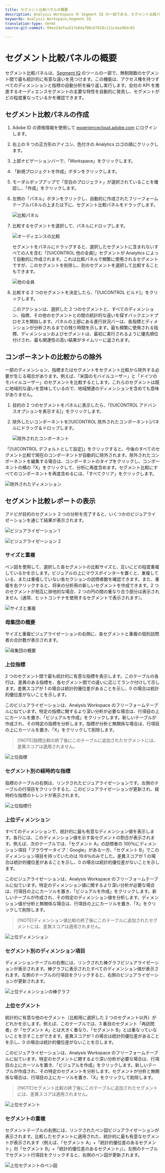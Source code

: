 ```yaml
---
title: セグメント比較パネルの概要
description: Analysis Workspace の Segment IQ の一部である、セグメント比較パネルの使用方法を説明します。
keywords: Analysis Workspace;Segment IQ
translation-type: tm+mt
source-git-commit: 99ee24efaa517e8da700c67818c111c4aa90dc02

---
```



# セグメント比較パネルの概要

セグメント比較パネルは、[Segment IQ](../../segment-iq.md) のツールの一部で、無制限数のセグメント間で最も統計的に有意な違いを見つけます。この機能は、アクセス権を持つすべてのディメンションと指標の自動分析を繰り返し実行します。会社の KPI を推進するオーディエンスセグメントの主要な特性を自動的に発見し、セグメントがどの程度重なっているかを確認できます。

## セグメント比較パネルの作成

1. Adobe ID の資格情報を使用して [experiencecloud.adobe.com](https://experiencecloud.adobe.com) にログインします。
1. 右上の 9 つの正方形のアイコン、色付きの Analytics ロゴの順にクリックします。
1. 上部ナビゲーションバーで、「Workspace」をクリックします。
1. 「新規プロジェクトを作成」ボタンをクリックします。
1. モーダルポップアップで「空白のプロジェクト」が選択されていることを確認し、「作成」をクリックします。
1. 左側の「パネル」ボタンをクリックし、自動的に作成されたフリーフォームテーブルパネルの上または下に、セグメント比較パネルをドラッグします。

   ![比較パネル](assets/seg-compare-panel.png)

1. 比較するセグメントを選択して、パネルにドロップします。

   ![オーディエンスの比較](assets/compare-audiences.png)

   セグメントをパネルにドラッグすると、選択したセグメントに含まれないすべての人を含む「[!UICONTROL 他の全員]」セグメントが Analytics によって自動的に作成されます。これは比較パネルで頻繁に使用されるセグメントですが、このセグメントを削除し、別のセグメントを選択して比較することもできます。

   ![他の全員](assets/everyone-else.png)

1. 比較する 2 つのセグメントを決定したら、「[!UICONTROL ビルド]」をクリックします。

   このアクションは、選択した 2 つのセグメントと、すべてのディメンション、指標、その他のセグメントとの間の統計的な違いを探すバックエンドプロセスを開始します。パネルの上部にある進行状況バーは、各指標とディメンションが分析されるまでの残り時間を示します。最も頻繁に使用される指標、ディメンションおよびセグメントは、最初に実行されるように優先順位付けされ、最も関連性の高い結果がタイムリーに返されます。

## コンポーネントの比較からの除外

一部のディメンション、指標またはセグメントをセグメント比較から除外する必要が生じる場合があります。例えば、「米国のモバイルユーザー」と「ドイツのモバイルユーザー」のセグメントを比較するとします。これらのセグメントは既に地域的な違いを意味しているので、地域関連のディメンションを含めても意味がありません。

1. 目的の 2 つのセグメントをパネルに表示したら、「[!UICONTROL アドバンスオプションを表示する]」をクリックします。
1. 除外したいコンポーネントを[!UICONTROL 除外されたコンポーネント]パネルにドラッグ＆ドロップします。

   ![除外されたコンポーネント](assets/excluded-components.png)

「[!UICONTROL デフォルトとして設定]」をクリックすると、今後のすべてのセグメント比較で現在のコンポーネントが自動的に除外されます。除外されたコンポーネントを編集する場合は、コンポーネントのタイプをクリックし、コンポーネントの横の「X」をクリックして、分析に再度含めます。セグメント比較にすべてのコンポーネントを再度含めるには、「すべてクリア」をクリックします。

![除外されたディメンション](assets/excluded-dimensions.png)

## セグメント比較レポートの表示

アドビが目的のセグメント 2 つの分析を完了すると、いくつかのビジュアライゼーションを通じて結果が表示されます。

![ビジュアライゼーション 1](assets/new-viz.png)

![ビジュアライゼーション 2](assets/new-viz2.png)

### サイズと重複

ベン図を使用して、選択した各セグメントの比較サイズと、互いにどの程度重複しているかを示します。ビジュアルの上にマウスポインターを置くと、重複している、または重複していない各セクションの訪問者数を確認できます。また、重複を右クリックすると、将来の分析用の新しいセグメントを作成できます。2 つのセグメントが相互に排他的な場合、2 つの円の間の重なり合う部分は表示されません（通常、ヒットコンテナを使用するセグメントで表示されます）。

![サイズと重複](assets/size-overlap.png)

### 母集団の概要

サイズと重複ビジュアライゼーションの右側に、各セグメントと重複の個別訪問者の合計数が表示されます。

![母集団の概要](assets/population_summaries.png)

### 上位指標

2 つのセグメント間で最も統計的に有意な指標を表示します。このテーブルの各行は、差異のある指標を、各セグメント間での違いに応じてランク付けして示します。差異スコアが 1 の場合は統計的優位差があることを示し、0 の場合は統計的優位差がないことを示します。

このビジュアライゼーションは、Analysis Workspace のフリーフォームテーブルに似ています。特定の指標に関するより深い分析が必要な場合は、行項目の上にカーソルを置き、「ビジュアルを作成」をクリックします。新しいテーブルが作成され、その特定の指標を分析します。指標が分析と無関係な場合は、行項目の上にカーソルを置き、「X」をクリックして削除します。

> [!NOTE]指標比較の終了後にこのテーブルに追加されたセグメントには、差異スコアは適用されません。

![上位指標](assets/top-metrics.png)

### セグメント別の経時的な指標

指標のテーブルの右側は、リンクされたビジュアライゼーションです。左側のテーブルの行項目をクリックすると、このビジュアライゼーションが更新され、経時的な指標のトレンドが表示されます。

![上位指標行](assets/linked-viz.png)

### 上位ディメンション

すべてのディメンションで、統計的に最も有意なディメンション値を表示します。各行には、このディメンション値を示す各セグメントの割合が表示されます。例えば、次のテーブルでは、「セグメント A」の訪問者の 100％にディメンション項目「ブラウザータイプ：Google」がある一方、「セグメント B」でこのディメンション項目を持っていたのは 19.6％のみでした。差異スコアが 1 の場合は統計的優位差があることを示し、0 の場合は統計的優位差がないことを示します。

このビジュアライゼーションは、Analysis Workspace のフリーフォームテーブルに似ています。特定のディメンション値に関するより深い分析が必要な場合は、行項目の上にカーソルを置き、「ビジュアルを作成」をクリックします。新しいテーブルが作成され、その特定のディメンション値を分析します。ディメンション値が分析と無関係な場合は、行項目の上にカーソルを置き、「X」をクリックして削除します。

> [!NOTE]ディメンション値比較の終了後にこのテーブルに追加されたセグメントには、差異スコアは適用されません。

![上位ディメンション](assets/top-dimension-item1.png)

### セグメント別のディメンション項目

ディメンションテーブルの右側には、リンクされた棒グラフビジュアライゼーションが表示されます。棒グラフに表示されたすべてのディメンション値が表示されます。左側のテーブルの行項目をクリックすると、右側のビジュアライゼーションが更新されます。

![上位ディメンションの棒グラフ](assets/top-dimension-item.png)

### 上位セグメント

統計的に有意な他のセグメント（比較用に選択した 2 つのセグメント以外）がどれかを示します。例えば、このテーブルでは、3 番目のセグメント「再訪問者」が「セグメント A」とは大きく重なり、「セグメント B」とは重なっていないことを示すことができます。差異スコアが 1 の場合は統計的優位差があることを示し、0 の場合は統計的優位差がないことを示します。

このビジュアライゼーションは、Analysis Workspace のフリーフォームテーブルに似ています。特定のセグメントに関するより深い分析が必要な場合は、行項目の上にカーソルを置き、「ビジュアルを作成」をクリックします。新しいテーブルが作成され、その特定のセグメントを分析します。セグメントが分析と無関係な場合は、行項目の上にカーソルを置き、「X」をクリックして削除します。

> [!NOTE]セグメント比較の終了後にこのテーブルに追加されたセグメントには、差異スコアは適用されません。

![上位セグメント](assets/top-segments.png)

### セグメントの重複

セグメントテーブルの右側には、リンクされたベン図ビジュアライゼーションが表示されます。比較したセグメントに適用された、統計的に最も有意なセグメントが表示されます（例えば、「セグメント A」+「統計的優位差のあるセグメント」対「セグメント B」+「統計的優位差のあるセグメント」）。左側のテーブルでセグメント行項目をクリックすると、右側のベン図が更新されます。

![上位セグメントのベン図](assets/segment-overlap.png)
